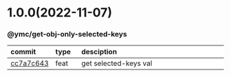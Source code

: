 
<style>
table{
    display:table;
    width:100%;
}
table th:nth-of-type(1),table th:nth-of-type(2) {
    width:12%;
}
</style>


<a name="1.0.0"></a>
# 1.0.0(2022-11-07)
### @ymc/get-obj-only-selected-keys

<div align="center" style="margin-left: auto;margin-right: auto;background:white;">

commit|type|desciption
:----|:----|:----
[cc7a7c643](https://github.com/ymc-github/js-idea/commit/9cc7a7c643aa683b3bc9aff3acda8982900b22ae)|feat|get selected-keys val

</div>